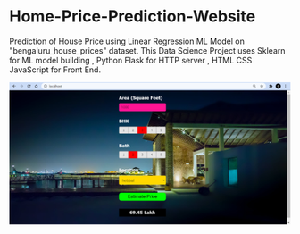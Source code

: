# Home-Price-Prediction-Website
Prediction of House Price using Linear Regression ML Model on "bengaluru_house_prices" dataset. This Data Science Project uses Sklearn for ML model building , Python Flask for HTTP server , HTML CSS JavaScript for Front End.


![alt text](https://github.com/prashant3110/Home-Price-Prediction-Website/blob/97c6826904155f18cbefcc7a1924019195da12b2/websiteUI.png)
